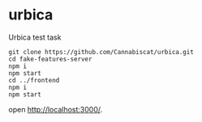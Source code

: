 # urbica
Urbica test task

```shell
git clone https://github.com/Cannabiscat/urbica.git
cd fake-features-server
npm i
npm start
cd ../frontend
npm i
npm start
```

open [http://localhost:3000/](http://localhost:3000/).
